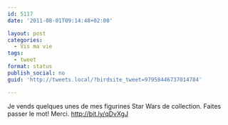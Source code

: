 ```yaml
---
id: 5117
date: '2011-08-01T09:14:48+02:00'

layout: post
categories:
  - Vis ma vie
tags:
  - tweet
format: status
publish_social: no
guid: 'http://tweets.local/?birdsite_tweet=97958446737014784'

---
```


Je vends quelques unes de mes figurines Star Wars de collection. Faites passer le mot! Merci. http://bit.ly/qDvXgJ